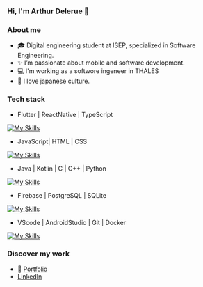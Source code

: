 ### Hi, I'm Arthur Delerue 👋

### About me
- 🎓 Digital engineering student at ISEP, specialized in Software Engineering.
- ✨ I’m passionate about mobile and software development.
- 💻 I'm working as a softwore ingeneer in THALES
- 🗻 I love japanese culture.

### Tech stack
 - Flutter | ReactNative | TypeScript 
 
 [![My Skills](https://skillicons.dev/icons?i=flutter,react)](https://skillicons.dev)
 
 - JavaScript| HTML | CSS

 [![My Skills](https://skillicons.dev/icons?i=js,html,css)](https://skillicons.dev)
 
 - Java | Kotlin | C | C++ | Python 
 
 [![My Skills](https://skillicons.dev/icons?i=java,kotlin,c,cpp,py)](https://skillicons.dev)
 
 - Firebase | PostgreSQL | SQLite
 
  [![My Skills](https://skillicons.dev/icons?i=firebase,postgres,sqlite)](https://skillicons.dev)
  
 - VScode | AndroidStudio | Git | Docker
 
  [![My Skills](https://skillicons.dev/icons?i=vscode,androidstudio,git,docker)](https://skillicons.dev)

### Discover my work
- 🔎 [Portfolio](https://www.karma91430.github.io)
- [LinkedIn](https://www.linkedin.com/in/arthur-delerue)

<!--
### Stats
[![Top Langs](https://github-readme-stats-karma91430.vercel.app/api/top-langs/?username=Karma91430)](https://github.com/Karma91430)


[![Top Langs](https://github-readme-stats.vercel.app/api/top-langs/?username=Karma91430&layout=compact)](https://github.com/Karma91430)

**Karma91430/Karma91430** is a ✨ _special_ ✨ repository because its `README.md` (this file) appears on your GitHub profile.

Here are some ideas to get you started:

- 🔭 I’m currently working on ...
- 🌱 I’m currently learning ...
- 👯 I’m looking to collaborate on ...
- 🤔 I’m looking for help with ...
- 💬 Ask me about ...
- 📫 How to reach me: ...
- 😄 Pronouns: ...
- ⚡ Fun fact: ...
-->
